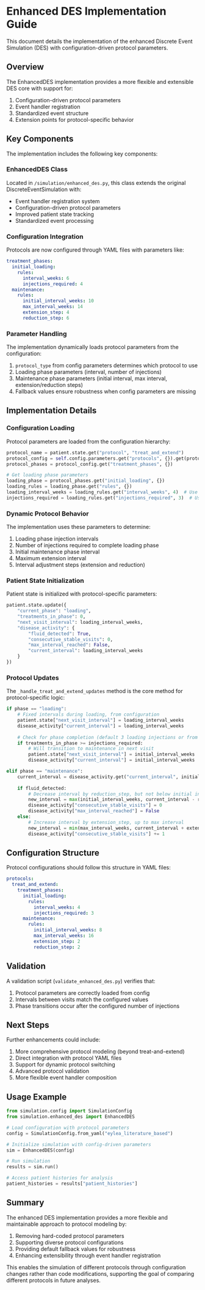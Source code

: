 # Enhanced DES Implementation Guide

This document details the implementation of the enhanced Discrete Event Simulation (DES) with configuration-driven protocol parameters.

## Overview

The EnhancedDES implementation provides a more flexible and extensible DES core with support for:

1. Configuration-driven protocol parameters
2. Event handler registration
3. Standardized event structure
4. Extension points for protocol-specific behavior

## Key Components

The implementation includes the following key components:

### EnhancedDES Class

Located in `/simulation/enhanced_des.py`, this class extends the original DiscreteEventSimulation with:

- Event handler registration system
- Configuration-driven protocol parameters
- Improved patient state tracking
- Standardized event processing

### Configuration Integration

Protocols are now configured through YAML files with parameters like:

```yaml
treatment_phases:
  initial_loading:
    rules:
      interval_weeks: 6
      injections_required: 4
  maintenance:
    rules:
      initial_interval_weeks: 10
      max_interval_weeks: 14
      extension_step: 4
      reduction_step: 6
```

### Parameter Handling

The implementation dynamically loads protocol parameters from the configuration:

1. `protocol_type` from config parameters determines which protocol to use
2. Loading phase parameters (interval, number of injections)
3. Maintenance phase parameters (initial interval, max interval, extension/reduction steps)
4. Fallback values ensure robustness when config parameters are missing

## Implementation Details

### Configuration Loading

Protocol parameters are loaded from the configuration hierarchy:

```python
protocol_name = patient.state.get("protocol", "treat_and_extend")
protocol_config = self.config.parameters.get("protocols", {}).get(protocol_name, {})
protocol_phases = protocol_config.get("treatment_phases", {})

# Get loading phase parameters
loading_phase = protocol_phases.get("initial_loading", {})
loading_rules = loading_phase.get("rules", {})
loading_interval_weeks = loading_rules.get("interval_weeks", 4)  # Use 4 weeks as fallback
injections_required = loading_rules.get("injections_required", 3)  # Use 3 as fallback
```

### Dynamic Protocol Behavior

The implementation uses these parameters to determine:

1. Loading phase injection intervals
2. Number of injections required to complete loading phase
3. Initial maintenance phase interval
4. Maximum extension interval
5. Interval adjustment steps (extension and reduction)

### Patient State Initialization

Patient state is initialized with protocol-specific parameters:

```python
patient.state.update({
    "current_phase": "loading",
    "treatments_in_phase": 0,
    "next_visit_interval": loading_interval_weeks,
    "disease_activity": {
        "fluid_detected": True,
        "consecutive_stable_visits": 0,
        "max_interval_reached": False,
        "current_interval": loading_interval_weeks
    }
})
```

### Protocol Updates

The `_handle_treat_and_extend_updates` method is the core method for protocol-specific logic:

```python
if phase == "loading":
    # Fixed intervals during loading, from configuration
    patient.state["next_visit_interval"] = loading_interval_weeks
    disease_activity["current_interval"] = loading_interval_weeks
    
    # Check for phase completion (default 3 loading injections or from config)
    if treatments_in_phase >= injections_required:
        # Will transition to maintenance in next visit
        patient.state["next_visit_interval"] = initial_interval_weeks
        disease_activity["current_interval"] = initial_interval_weeks

elif phase == "maintenance":
    current_interval = disease_activity.get("current_interval", initial_interval_weeks)
    
    if fluid_detected:
        # Decrease interval by reduction_step, but not below initial interval
        new_interval = max(initial_interval_weeks, current_interval - reduction_step)
        disease_activity["consecutive_stable_visits"] = 0
        disease_activity["max_interval_reached"] = False
    else:
        # Increase interval by extension_step, up to max interval
        new_interval = min(max_interval_weeks, current_interval + extension_step)
        disease_activity["consecutive_stable_visits"] += 1
```

## Configuration Structure

Protocol configurations should follow this structure in YAML files:

```yaml
protocols:
  treat_and_extend:
    treatment_phases:
      initial_loading:
        rules:
          interval_weeks: 4
          injections_required: 3
      maintenance:
        rules:
          initial_interval_weeks: 8
          max_interval_weeks: 16
          extension_step: 2
          reduction_step: 2
```

## Validation

A validation script (`validate_enhanced_des.py`) verifies that:

1. Protocol parameters are correctly loaded from config
2. Intervals between visits match the configured values
3. Phase transitions occur after the configured number of injections

## Next Steps

Further enhancements could include:

1. More comprehensive protocol modeling (beyond treat-and-extend)
2. Direct integration with protocol YAML files
3. Support for dynamic protocol switching
4. Advanced protocol validation 
5. More flexible event handler composition

## Usage Example

```python
from simulation.config import SimulationConfig
from simulation.enhanced_des import EnhancedDES

# Load configuration with protocol parameters
config = SimulationConfig.from_yaml("eylea_literature_based")

# Initialize simulation with config-driven parameters
sim = EnhancedDES(config)

# Run simulation
results = sim.run()

# Access patient histories for analysis
patient_histories = results["patient_histories"]
```

## Summary

The enhanced DES implementation provides a more flexible and maintainable approach to protocol modeling by:

1. Removing hard-coded protocol parameters
2. Supporting diverse protocol configurations
3. Providing default fallback values for robustness
4. Enhancing extensibility through event handler registration 

This enables the simulation of different protocols through configuration changes rather than code modifications, supporting the goal of comparing different protocols in future analyses.